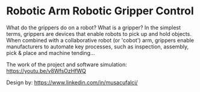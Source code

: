 # Robotic Arm Robotic Gripper Control

What do the grippers do on a robot?  What is a gripper? In the simplest terms, grippers are devices that enable robots to pick up and hold objects. When combined with a collaborative robot (or 'cobot') arm, grippers enable manufacturers to automate key processes, such as inspection, assembly, pick & place and machine tending...

The work of the project and software simulation: https://youtu.be/v8WfsOzHfWQ

Design by: https://www.linkedin.com/in/musacufalci/
